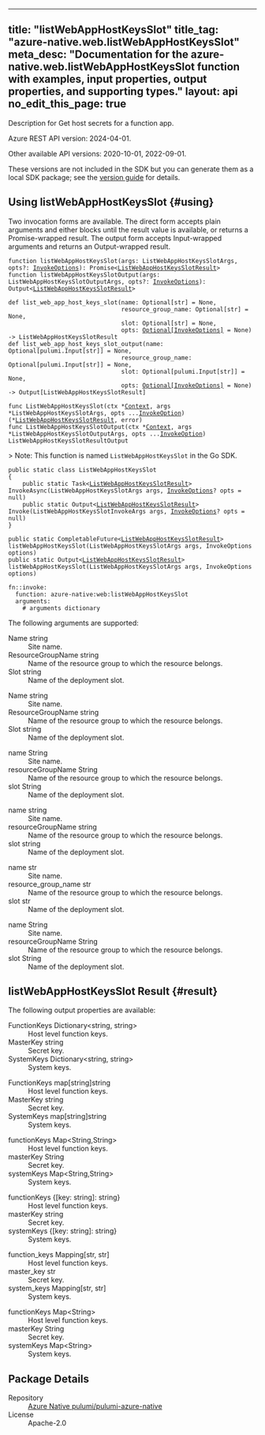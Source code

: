 
---
title: "listWebAppHostKeysSlot"
title_tag: "azure-native.web.listWebAppHostKeysSlot"
meta_desc: "Documentation for the azure-native.web.listWebAppHostKeysSlot function with examples, input properties, output properties, and supporting types."
layout: api
no_edit_this_page: true
---



<!-- WARNING: this file was generated by Pulumi Docs Generator. -->
<!-- Do not edit by hand unless you're certain you know what you are doing! -->

Description for Get host secrets for a function app.

Azure REST API version: 2024-04-01.

Other available API versions: 2020-10-01, 2022-09-01.

These versions are not included in the SDK but you can generate them as a local SDK package; see the [version guide](../../../version-guide/#accessing-any-api-version-via-local-packages) for details.




## Using listWebAppHostKeysSlot {#using}

Two invocation forms are available. The direct form accepts plain
arguments and either blocks until the result value is available, or
returns a Promise-wrapped result. The output form accepts
Input-wrapped arguments and returns an Output-wrapped result.

<div>
<pulumi-chooser type="language" options="csharp,go,typescript,python,yaml,java"></pulumi-chooser>
</div>


<div>
<pulumi-choosable type="language" values="javascript,typescript">
<div class="highlight"
><pre class="chroma"><code class="language-typescript" data-lang="typescript"
><span class="k">function </span>listWebAppHostKeysSlot<span class="p">(</span><span class="nx">args</span><span class="p">:</span> <span class="nx">ListWebAppHostKeysSlotArgs</span><span class="p">,</span> <span class="nx">opts</span><span class="p">?:</span> <span class="nx"><a href="/docs/reference/pkg/nodejs/pulumi/pulumi/#InvokeOptions">InvokeOptions</a></span><span class="p">): Promise&lt;<span class="nx"><a href="#result">ListWebAppHostKeysSlotResult</a></span>></span
><span class="k">
function </span>listWebAppHostKeysSlotOutput<span class="p">(</span><span class="nx">args</span><span class="p">:</span> <span class="nx">ListWebAppHostKeysSlotOutputArgs</span><span class="p">,</span> <span class="nx">opts</span><span class="p">?:</span> <span class="nx"><a href="/docs/reference/pkg/nodejs/pulumi/pulumi/#InvokeOptions">InvokeOptions</a></span><span class="p">): Output&lt;<span class="nx"><a href="#result">ListWebAppHostKeysSlotResult</a></span>></span
></code></pre></div>
</pulumi-choosable>
</div>


<div>
<pulumi-choosable type="language" values="python">
<div class="highlight"><pre class="chroma"><code class="language-python" data-lang="python"
><span class="k">def </span>list_web_app_host_keys_slot<span class="p">(</span><span class="nx">name</span><span class="p">:</span> <span class="nx">Optional[str]</span> = None<span class="p">,</span>
                                <span class="nx">resource_group_name</span><span class="p">:</span> <span class="nx">Optional[str]</span> = None<span class="p">,</span>
                                <span class="nx">slot</span><span class="p">:</span> <span class="nx">Optional[str]</span> = None<span class="p">,</span>
                                <span class="nx">opts</span><span class="p">:</span> <span class="nx"><a href="/docs/reference/pkg/python/pulumi/#pulumi.InvokeOptions">Optional[InvokeOptions]</a></span> = None<span class="p">) -&gt;</span> <span>ListWebAppHostKeysSlotResult</span
><span class="k">
def </span>list_web_app_host_keys_slot_output<span class="p">(</span><span class="nx">name</span><span class="p">:</span> <span class="nx">Optional[pulumi.Input[str]]</span> = None<span class="p">,</span>
                                <span class="nx">resource_group_name</span><span class="p">:</span> <span class="nx">Optional[pulumi.Input[str]]</span> = None<span class="p">,</span>
                                <span class="nx">slot</span><span class="p">:</span> <span class="nx">Optional[pulumi.Input[str]]</span> = None<span class="p">,</span>
                                <span class="nx">opts</span><span class="p">:</span> <span class="nx"><a href="/docs/reference/pkg/python/pulumi/#pulumi.InvokeOptions">Optional[InvokeOptions]</a></span> = None<span class="p">) -&gt;</span> <span>Output[ListWebAppHostKeysSlotResult]</span
></code></pre></div>
</pulumi-choosable>
</div>


<div>
<pulumi-choosable type="language" values="go">
<div class="highlight"><pre class="chroma"><code class="language-go" data-lang="go"
><span class="k">func </span>ListWebAppHostKeysSlot<span class="p">(</span><span class="nx">ctx</span><span class="p"> *</span><span class="nx"><a href="https://pkg.go.dev/github.com/pulumi/pulumi/sdk/v3/go/pulumi?tab=doc#Context">Context</a></span><span class="p">,</span> <span class="nx">args</span><span class="p"> *</span><span class="nx">ListWebAppHostKeysSlotArgs</span><span class="p">,</span> <span class="nx">opts</span><span class="p"> ...</span><span class="nx"><a href="https://pkg.go.dev/github.com/pulumi/pulumi/sdk/v3/go/pulumi?tab=doc#InvokeOption">InvokeOption</a></span><span class="p">) (*<span class="nx"><a href="#result">ListWebAppHostKeysSlotResult</a></span>, error)</span
><span class="k">
func </span>ListWebAppHostKeysSlotOutput<span class="p">(</span><span class="nx">ctx</span><span class="p"> *</span><span class="nx"><a href="https://pkg.go.dev/github.com/pulumi/pulumi/sdk/v3/go/pulumi?tab=doc#Context">Context</a></span><span class="p">,</span> <span class="nx">args</span><span class="p"> *</span><span class="nx">ListWebAppHostKeysSlotOutputArgs</span><span class="p">,</span> <span class="nx">opts</span><span class="p"> ...</span><span class="nx"><a href="https://pkg.go.dev/github.com/pulumi/pulumi/sdk/v3/go/pulumi?tab=doc#InvokeOption">InvokeOption</a></span><span class="p">) ListWebAppHostKeysSlotResultOutput</span
></code></pre></div>

&gt; Note: This function is named `ListWebAppHostKeysSlot` in the Go SDK.

</pulumi-choosable>
</div>


<div>
<pulumi-choosable type="language" values="csharp">
<div class="highlight"><pre class="chroma"><code class="language-csharp" data-lang="csharp"><span class="k">public static class </span><span class="nx">ListWebAppHostKeysSlot </span><span class="p">
{</span><span class="k">
    public static </span>Task&lt;<span class="nx"><a href="#result">ListWebAppHostKeysSlotResult</a></span>> <span class="p">InvokeAsync(</span><span class="nx">ListWebAppHostKeysSlotArgs</span><span class="p"> </span><span class="nx">args<span class="p">,</span> <span class="nx"><a href="/docs/reference/pkg/dotnet/Pulumi/Pulumi.InvokeOptions.html">InvokeOptions</a></span><span class="p">? </span><span class="nx">opts = null<span class="p">)</span><span class="k">
    public static </span>Output&lt;<span class="nx"><a href="#result">ListWebAppHostKeysSlotResult</a></span>> <span class="p">Invoke(</span><span class="nx">ListWebAppHostKeysSlotInvokeArgs</span><span class="p"> </span><span class="nx">args<span class="p">,</span> <span class="nx"><a href="/docs/reference/pkg/dotnet/Pulumi/Pulumi.InvokeOptions.html">InvokeOptions</a></span><span class="p">? </span><span class="nx">opts = null<span class="p">)</span><span class="p">
}</span></code></pre></div>
</pulumi-choosable>
</div>


<div>
<pulumi-choosable type="language" values="java">
<div class="highlight"><pre class="chroma"><code class="language-java" data-lang="java"><span class="k">public static CompletableFuture&lt;<span class="nx"><a href="#result">ListWebAppHostKeysSlotResult</a></span>> </span>listWebAppHostKeysSlot<span class="p">(</span><span class="nx">ListWebAppHostKeysSlotArgs</span><span class="p"> </span><span class="nx">args<span class="p">,</span> <span class="nx">InvokeOptions</span><span class="p"> </span><span class="nx">options<span class="p">)</span>
<span class="k">public static Output&lt;<span class="nx"><a href="#result">ListWebAppHostKeysSlotResult</a></span>> </span>listWebAppHostKeysSlot<span class="p">(</span><span class="nx">ListWebAppHostKeysSlotArgs</span><span class="p"> </span><span class="nx">args<span class="p">,</span> <span class="nx">InvokeOptions</span><span class="p"> </span><span class="nx">options<span class="p">)</span>
</code></pre></div>
</pulumi-choosable>
</div>


<div>
<pulumi-choosable type="language" values="yaml">
<div class="highlight"><pre class="chroma"><code class="language-yaml" data-lang="yaml"><span class="k">fn::invoke:</span>
<span class="k">&nbsp;&nbsp;function:</span> azure-native:web:listWebAppHostKeysSlot
<span class="k">&nbsp;&nbsp;arguments:</span>
<span class="c">&nbsp;&nbsp;&nbsp;&nbsp;# arguments dictionary</span></code></pre></div>
</pulumi-choosable>
</div>



The following arguments are supported:


<div>
<pulumi-choosable type="language" values="csharp">
<dl class="resources-properties"><dt class="property-required property-replacement"
            title="Required">
        <span id="name_csharp">
<a data-swiftype-name="resource-property" data-swiftype-type="text" href="#name_csharp" style="color: inherit; text-decoration: inherit;">Name</a>
</span>
        <span class="property-indicator"></span>
        <span class="property-type">string</span>
    </dt>
    <dd>Site name.</dd><dt class="property-required property-replacement"
            title="Required">
        <span id="resourcegroupname_csharp">
<a data-swiftype-name="resource-property" data-swiftype-type="text" href="#resourcegroupname_csharp" style="color: inherit; text-decoration: inherit;">Resource<wbr>Group<wbr>Name</a>
</span>
        <span class="property-indicator"></span>
        <span class="property-type">string</span>
    </dt>
    <dd>Name of the resource group to which the resource belongs.</dd><dt class="property-required property-replacement"
            title="Required">
        <span id="slot_csharp">
<a data-swiftype-name="resource-property" data-swiftype-type="text" href="#slot_csharp" style="color: inherit; text-decoration: inherit;">Slot</a>
</span>
        <span class="property-indicator"></span>
        <span class="property-type">string</span>
    </dt>
    <dd>Name of the deployment slot.</dd></dl>
</pulumi-choosable>
</div>

<div>
<pulumi-choosable type="language" values="go">
<dl class="resources-properties"><dt class="property-required property-replacement"
            title="Required">
        <span id="name_go">
<a data-swiftype-name="resource-property" data-swiftype-type="text" href="#name_go" style="color: inherit; text-decoration: inherit;">Name</a>
</span>
        <span class="property-indicator"></span>
        <span class="property-type">string</span>
    </dt>
    <dd>Site name.</dd><dt class="property-required property-replacement"
            title="Required">
        <span id="resourcegroupname_go">
<a data-swiftype-name="resource-property" data-swiftype-type="text" href="#resourcegroupname_go" style="color: inherit; text-decoration: inherit;">Resource<wbr>Group<wbr>Name</a>
</span>
        <span class="property-indicator"></span>
        <span class="property-type">string</span>
    </dt>
    <dd>Name of the resource group to which the resource belongs.</dd><dt class="property-required property-replacement"
            title="Required">
        <span id="slot_go">
<a data-swiftype-name="resource-property" data-swiftype-type="text" href="#slot_go" style="color: inherit; text-decoration: inherit;">Slot</a>
</span>
        <span class="property-indicator"></span>
        <span class="property-type">string</span>
    </dt>
    <dd>Name of the deployment slot.</dd></dl>
</pulumi-choosable>
</div>

<div>
<pulumi-choosable type="language" values="java">
<dl class="resources-properties"><dt class="property-required property-replacement"
            title="Required">
        <span id="name_java">
<a data-swiftype-name="resource-property" data-swiftype-type="text" href="#name_java" style="color: inherit; text-decoration: inherit;">name</a>
</span>
        <span class="property-indicator"></span>
        <span class="property-type">String</span>
    </dt>
    <dd>Site name.</dd><dt class="property-required property-replacement"
            title="Required">
        <span id="resourcegroupname_java">
<a data-swiftype-name="resource-property" data-swiftype-type="text" href="#resourcegroupname_java" style="color: inherit; text-decoration: inherit;">resource<wbr>Group<wbr>Name</a>
</span>
        <span class="property-indicator"></span>
        <span class="property-type">String</span>
    </dt>
    <dd>Name of the resource group to which the resource belongs.</dd><dt class="property-required property-replacement"
            title="Required">
        <span id="slot_java">
<a data-swiftype-name="resource-property" data-swiftype-type="text" href="#slot_java" style="color: inherit; text-decoration: inherit;">slot</a>
</span>
        <span class="property-indicator"></span>
        <span class="property-type">String</span>
    </dt>
    <dd>Name of the deployment slot.</dd></dl>
</pulumi-choosable>
</div>

<div>
<pulumi-choosable type="language" values="javascript,typescript">
<dl class="resources-properties"><dt class="property-required property-replacement"
            title="Required">
        <span id="name_nodejs">
<a data-swiftype-name="resource-property" data-swiftype-type="text" href="#name_nodejs" style="color: inherit; text-decoration: inherit;">name</a>
</span>
        <span class="property-indicator"></span>
        <span class="property-type">string</span>
    </dt>
    <dd>Site name.</dd><dt class="property-required property-replacement"
            title="Required">
        <span id="resourcegroupname_nodejs">
<a data-swiftype-name="resource-property" data-swiftype-type="text" href="#resourcegroupname_nodejs" style="color: inherit; text-decoration: inherit;">resource<wbr>Group<wbr>Name</a>
</span>
        <span class="property-indicator"></span>
        <span class="property-type">string</span>
    </dt>
    <dd>Name of the resource group to which the resource belongs.</dd><dt class="property-required property-replacement"
            title="Required">
        <span id="slot_nodejs">
<a data-swiftype-name="resource-property" data-swiftype-type="text" href="#slot_nodejs" style="color: inherit; text-decoration: inherit;">slot</a>
</span>
        <span class="property-indicator"></span>
        <span class="property-type">string</span>
    </dt>
    <dd>Name of the deployment slot.</dd></dl>
</pulumi-choosable>
</div>

<div>
<pulumi-choosable type="language" values="python">
<dl class="resources-properties"><dt class="property-required property-replacement"
            title="Required">
        <span id="name_python">
<a data-swiftype-name="resource-property" data-swiftype-type="text" href="#name_python" style="color: inherit; text-decoration: inherit;">name</a>
</span>
        <span class="property-indicator"></span>
        <span class="property-type">str</span>
    </dt>
    <dd>Site name.</dd><dt class="property-required property-replacement"
            title="Required">
        <span id="resource_group_name_python">
<a data-swiftype-name="resource-property" data-swiftype-type="text" href="#resource_group_name_python" style="color: inherit; text-decoration: inherit;">resource_<wbr>group_<wbr>name</a>
</span>
        <span class="property-indicator"></span>
        <span class="property-type">str</span>
    </dt>
    <dd>Name of the resource group to which the resource belongs.</dd><dt class="property-required property-replacement"
            title="Required">
        <span id="slot_python">
<a data-swiftype-name="resource-property" data-swiftype-type="text" href="#slot_python" style="color: inherit; text-decoration: inherit;">slot</a>
</span>
        <span class="property-indicator"></span>
        <span class="property-type">str</span>
    </dt>
    <dd>Name of the deployment slot.</dd></dl>
</pulumi-choosable>
</div>

<div>
<pulumi-choosable type="language" values="yaml">
<dl class="resources-properties"><dt class="property-required property-replacement"
            title="Required">
        <span id="name_yaml">
<a data-swiftype-name="resource-property" data-swiftype-type="text" href="#name_yaml" style="color: inherit; text-decoration: inherit;">name</a>
</span>
        <span class="property-indicator"></span>
        <span class="property-type">String</span>
    </dt>
    <dd>Site name.</dd><dt class="property-required property-replacement"
            title="Required">
        <span id="resourcegroupname_yaml">
<a data-swiftype-name="resource-property" data-swiftype-type="text" href="#resourcegroupname_yaml" style="color: inherit; text-decoration: inherit;">resource<wbr>Group<wbr>Name</a>
</span>
        <span class="property-indicator"></span>
        <span class="property-type">String</span>
    </dt>
    <dd>Name of the resource group to which the resource belongs.</dd><dt class="property-required property-replacement"
            title="Required">
        <span id="slot_yaml">
<a data-swiftype-name="resource-property" data-swiftype-type="text" href="#slot_yaml" style="color: inherit; text-decoration: inherit;">slot</a>
</span>
        <span class="property-indicator"></span>
        <span class="property-type">String</span>
    </dt>
    <dd>Name of the deployment slot.</dd></dl>
</pulumi-choosable>
</div>




## listWebAppHostKeysSlot Result {#result}

The following output properties are available:



<div>
<pulumi-choosable type="language" values="csharp">
<dl class="resources-properties"><dt class="property-"
            title="">
        <span id="functionkeys_csharp">
<a data-swiftype-name="resource-property" data-swiftype-type="text" href="#functionkeys_csharp" style="color: inherit; text-decoration: inherit;">Function<wbr>Keys</a>
</span>
        <span class="property-indicator"></span>
        <span class="property-type">Dictionary&lt;string, string&gt;</span>
    </dt>
    <dd>Host level function keys.</dd><dt class="property-"
            title="">
        <span id="masterkey_csharp">
<a data-swiftype-name="resource-property" data-swiftype-type="text" href="#masterkey_csharp" style="color: inherit; text-decoration: inherit;">Master<wbr>Key</a>
</span>
        <span class="property-indicator"></span>
        <span class="property-type">string</span>
    </dt>
    <dd>Secret key.</dd><dt class="property-"
            title="">
        <span id="systemkeys_csharp">
<a data-swiftype-name="resource-property" data-swiftype-type="text" href="#systemkeys_csharp" style="color: inherit; text-decoration: inherit;">System<wbr>Keys</a>
</span>
        <span class="property-indicator"></span>
        <span class="property-type">Dictionary&lt;string, string&gt;</span>
    </dt>
    <dd>System keys.</dd></dl>
</pulumi-choosable>
</div>

<div>
<pulumi-choosable type="language" values="go">
<dl class="resources-properties"><dt class="property-"
            title="">
        <span id="functionkeys_go">
<a data-swiftype-name="resource-property" data-swiftype-type="text" href="#functionkeys_go" style="color: inherit; text-decoration: inherit;">Function<wbr>Keys</a>
</span>
        <span class="property-indicator"></span>
        <span class="property-type">map[string]string</span>
    </dt>
    <dd>Host level function keys.</dd><dt class="property-"
            title="">
        <span id="masterkey_go">
<a data-swiftype-name="resource-property" data-swiftype-type="text" href="#masterkey_go" style="color: inherit; text-decoration: inherit;">Master<wbr>Key</a>
</span>
        <span class="property-indicator"></span>
        <span class="property-type">string</span>
    </dt>
    <dd>Secret key.</dd><dt class="property-"
            title="">
        <span id="systemkeys_go">
<a data-swiftype-name="resource-property" data-swiftype-type="text" href="#systemkeys_go" style="color: inherit; text-decoration: inherit;">System<wbr>Keys</a>
</span>
        <span class="property-indicator"></span>
        <span class="property-type">map[string]string</span>
    </dt>
    <dd>System keys.</dd></dl>
</pulumi-choosable>
</div>

<div>
<pulumi-choosable type="language" values="java">
<dl class="resources-properties"><dt class="property-"
            title="">
        <span id="functionkeys_java">
<a data-swiftype-name="resource-property" data-swiftype-type="text" href="#functionkeys_java" style="color: inherit; text-decoration: inherit;">function<wbr>Keys</a>
</span>
        <span class="property-indicator"></span>
        <span class="property-type">Map&lt;String,String&gt;</span>
    </dt>
    <dd>Host level function keys.</dd><dt class="property-"
            title="">
        <span id="masterkey_java">
<a data-swiftype-name="resource-property" data-swiftype-type="text" href="#masterkey_java" style="color: inherit; text-decoration: inherit;">master<wbr>Key</a>
</span>
        <span class="property-indicator"></span>
        <span class="property-type">String</span>
    </dt>
    <dd>Secret key.</dd><dt class="property-"
            title="">
        <span id="systemkeys_java">
<a data-swiftype-name="resource-property" data-swiftype-type="text" href="#systemkeys_java" style="color: inherit; text-decoration: inherit;">system<wbr>Keys</a>
</span>
        <span class="property-indicator"></span>
        <span class="property-type">Map&lt;String,String&gt;</span>
    </dt>
    <dd>System keys.</dd></dl>
</pulumi-choosable>
</div>

<div>
<pulumi-choosable type="language" values="javascript,typescript">
<dl class="resources-properties"><dt class="property-"
            title="">
        <span id="functionkeys_nodejs">
<a data-swiftype-name="resource-property" data-swiftype-type="text" href="#functionkeys_nodejs" style="color: inherit; text-decoration: inherit;">function<wbr>Keys</a>
</span>
        <span class="property-indicator"></span>
        <span class="property-type">{[key: string]: string}</span>
    </dt>
    <dd>Host level function keys.</dd><dt class="property-"
            title="">
        <span id="masterkey_nodejs">
<a data-swiftype-name="resource-property" data-swiftype-type="text" href="#masterkey_nodejs" style="color: inherit; text-decoration: inherit;">master<wbr>Key</a>
</span>
        <span class="property-indicator"></span>
        <span class="property-type">string</span>
    </dt>
    <dd>Secret key.</dd><dt class="property-"
            title="">
        <span id="systemkeys_nodejs">
<a data-swiftype-name="resource-property" data-swiftype-type="text" href="#systemkeys_nodejs" style="color: inherit; text-decoration: inherit;">system<wbr>Keys</a>
</span>
        <span class="property-indicator"></span>
        <span class="property-type">{[key: string]: string}</span>
    </dt>
    <dd>System keys.</dd></dl>
</pulumi-choosable>
</div>

<div>
<pulumi-choosable type="language" values="python">
<dl class="resources-properties"><dt class="property-"
            title="">
        <span id="function_keys_python">
<a data-swiftype-name="resource-property" data-swiftype-type="text" href="#function_keys_python" style="color: inherit; text-decoration: inherit;">function_<wbr>keys</a>
</span>
        <span class="property-indicator"></span>
        <span class="property-type">Mapping[str, str]</span>
    </dt>
    <dd>Host level function keys.</dd><dt class="property-"
            title="">
        <span id="master_key_python">
<a data-swiftype-name="resource-property" data-swiftype-type="text" href="#master_key_python" style="color: inherit; text-decoration: inherit;">master_<wbr>key</a>
</span>
        <span class="property-indicator"></span>
        <span class="property-type">str</span>
    </dt>
    <dd>Secret key.</dd><dt class="property-"
            title="">
        <span id="system_keys_python">
<a data-swiftype-name="resource-property" data-swiftype-type="text" href="#system_keys_python" style="color: inherit; text-decoration: inherit;">system_<wbr>keys</a>
</span>
        <span class="property-indicator"></span>
        <span class="property-type">Mapping[str, str]</span>
    </dt>
    <dd>System keys.</dd></dl>
</pulumi-choosable>
</div>

<div>
<pulumi-choosable type="language" values="yaml">
<dl class="resources-properties"><dt class="property-"
            title="">
        <span id="functionkeys_yaml">
<a data-swiftype-name="resource-property" data-swiftype-type="text" href="#functionkeys_yaml" style="color: inherit; text-decoration: inherit;">function<wbr>Keys</a>
</span>
        <span class="property-indicator"></span>
        <span class="property-type">Map&lt;String&gt;</span>
    </dt>
    <dd>Host level function keys.</dd><dt class="property-"
            title="">
        <span id="masterkey_yaml">
<a data-swiftype-name="resource-property" data-swiftype-type="text" href="#masterkey_yaml" style="color: inherit; text-decoration: inherit;">master<wbr>Key</a>
</span>
        <span class="property-indicator"></span>
        <span class="property-type">String</span>
    </dt>
    <dd>Secret key.</dd><dt class="property-"
            title="">
        <span id="systemkeys_yaml">
<a data-swiftype-name="resource-property" data-swiftype-type="text" href="#systemkeys_yaml" style="color: inherit; text-decoration: inherit;">system<wbr>Keys</a>
</span>
        <span class="property-indicator"></span>
        <span class="property-type">Map&lt;String&gt;</span>
    </dt>
    <dd>System keys.</dd></dl>
</pulumi-choosable>
</div>





<h2 id="package-details">Package Details</h2>
<dl class="package-details">
	<dt>Repository</dt>
	<dd><a href="https://github.com/pulumi/pulumi-azure-native">Azure Native pulumi/pulumi-azure-native</a></dd>
	<dt>License</dt>
	<dd>Apache-2.0</dd>
</dl>

